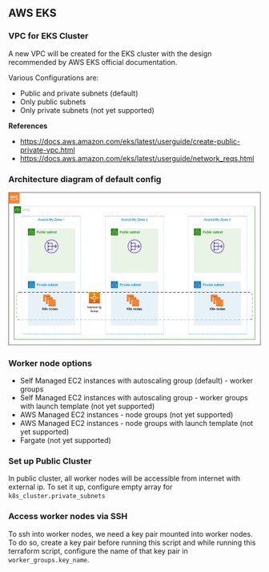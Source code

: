 ## AWS EKS

### VPC for EKS Cluster
A new VPC will be created for the EKS cluster with the design recommended by AWS EKS official documentation.

Various Configurations are:
- Public and private subnets (default)
- Only public subnets
- Only private subnets (not yet supported)

**References**
- https://docs.aws.amazon.com/eks/latest/userguide/create-public-private-vpc.html
- https://docs.aws.amazon.com/eks/latest/userguide/network_reqs.html

### Architecture diagram of default config
![](images/aws-eks-default.png)

### Worker node options
- Self Managed EC2 instances with autoscaling group (default) - worker groups
- Self Managed EC2 instances with autoscaling group - worker groups with launch template (not yet supported)
- AWS Managed EC2 instances - node groups (not yet supported)
- AWS Managed EC2 instances - node groups with launch template (not yet supported)
- Fargate (not yet supported)

### Set up Public Cluster
In public cluster, all worker nodes will be accessible from internet with external ip. To set it up, configure empty array for `k8s_cluster.private_subnets`

### Access worker nodes via SSH
To ssh into worker nodes, we need a key pair mounted into worker nodes.
To do so, create a key pair before running this script and while running this terraform script, configure the name of that key pair in `worker_groups.key_name`.
